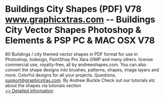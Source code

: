 # Buildings City Shapes (PDF) V78<br />www.graphicxtras.com -- Buildings City Vector Shapes Photoshop & Elements & PSP PC & MAC OSX V78

80 Buildings / city themed vector shapes in PDF format for use in Photoshop, Indesign, PaintShop Pro Xara GIMP and many others. license commercial use, royalty-free, all by andrewshapes.com. You can also convert the shape designs into brushes, patterns, shapes, image layers and more. Colorful designs for all your projects. Questions, support@graphicxtras.com. By Andrew Buckle
  Check out our tutorials etc about the shapes via tutorials section<br />[>> Detailed information](https://secure.shareit.com/shareit/product.html?productid=300618421&affiliateid=200057808)